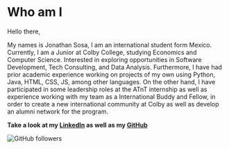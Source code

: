 # Who am I
 Hello there,
 
My names is Jonathan Sosa, I am an international student form Mexico. Currently, I am a Junior at Colby College, studying Economics and Computer Science. Interested in exploring opportunities in Software Development, Tech Consulting, and Data Analysis. Furthermore, I have had prior academic experience working on projects of my own using Python, Java, HTML, CSS, JS, among other languages. On the other hand, I have participated in some leadership roles at the ATnT internship as well as experience working with my team as a International Buddy and Fellow, in order to create a new international community at Colby as well as develop an alumni network for the program.  

**Take a look at my [LinkedIn](https://www.linkedin.com/in/jonnauranga/) as well as my [GitHub](https://github.com/Jsosau24)**

![GitHub followers](https://img.shields.io/github/followers/Jsosau24?style=flat-square)
